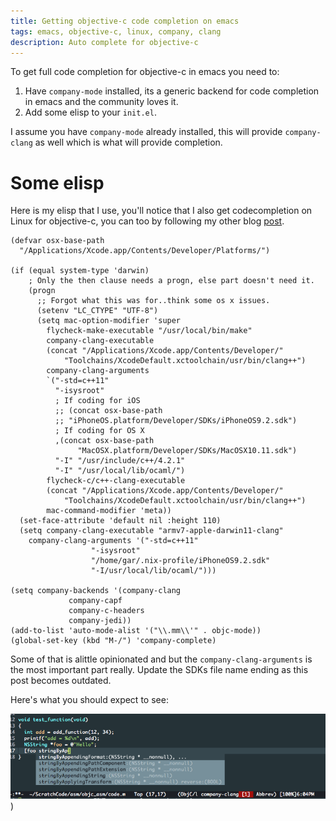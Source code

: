 ```yaml
---
title: Getting objective-c code completion on emacs
tags: emacs, objective-c, linux, company, clang
description: Auto complete for objective-c
---
```


To get full code completion for objective-c in emacs you need to:

1. Have `company-mode` installed, its a generic backend for code
   completion in emacs and the community loves it.
2. Add some elisp to your `init.el`.

I assume you have `company-mode` already installed, this will provide
`company-clang` as well which is what will provide completion.

# Some elisp

Here is my elisp that I use, you'll notice that I also get
codecompletion on Linux for objective-c, you can too by following my
other blog [post](http://hyegar.com/2016/02/22/ios-cross-compiler/).

```common-lisp
(defvar osx-base-path
  "/Applications/Xcode.app/Contents/Developer/Platforms/")

(if (equal system-type 'darwin)
    ; Only the then clause needs a progn, else part doesn't need it.
    (progn
      ;; Forgot what this was for..think some os x issues. 
      (setenv "LC_CTYPE" "UTF-8")
      (setq mac-option-modifier 'super
	    flycheck-make-executable "/usr/local/bin/make"
	    company-clang-executable
	    (concat "/Applications/Xcode.app/Contents/Developer/"
		    "Toolchains/XcodeDefault.xctoolchain/usr/bin/clang++")
	    company-clang-arguments
	    `("-std=c++11"
	      "-isysroot"
	      ; If coding for iOS
	      ;; (concat osx-base-path
	      ;; "iPhoneOS.platform/Developer/SDKs/iPhoneOS9.2.sdk")
	      ; If coding for OS X
	      ,(concat osx-base-path
		       "MacOSX.platform/Developer/SDKs/MacOSX10.11.sdk")
	      "-I" "/usr/include/c++/4.2.1"
	      "-I" "/usr/local/lib/ocaml/")
	    flycheck-c/c++-clang-executable
	    (concat "/Applications/Xcode.app/Contents/Developer/"
		    "Toolchains/XcodeDefault.xctoolchain/usr/bin/clang++")
	    mac-command-modifier 'meta))
  (set-face-attribute 'default nil :height 110)
  (setq company-clang-executable "armv7-apple-darwin11-clang"
	company-clang-arguments '("-std=c++11"
				  "-isysroot"
				  "/home/gar/.nix-profile/iPhoneOS9.2.sdk"
				  "-I/usr/local/lib/ocaml/")))

(setq company-backends '(company-clang
			 company-capf
			 company-c-headers
			 company-jedi))
(add-to-list 'auto-mode-alist '("\\.mm\\'" . objc-mode))
(global-set-key (kbd "M-/") 'company-complete)
```

Some of that is alittle opinionated and but the
`company-clang-arguments` is the most important part really. Update
the SDKs file name ending as this post becomes outdated.

Here's what you should expect to see:

![](/images/company-objc.png))
